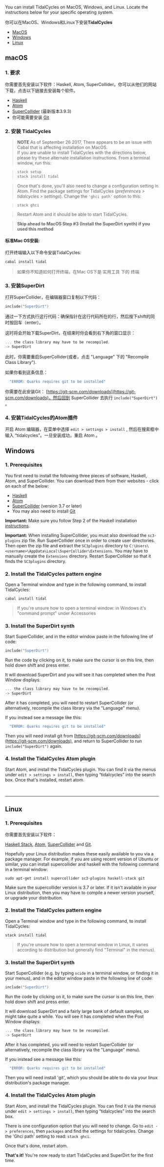 You can install TidalCycles on MacOS, Windows, and Linux. Locate the instructions
below for your specific operating system.

你可以在MacOS、Windows和Linux下安装**TidalCycles**

* [MacOS](#macos)
* [Windows](#windows)
* [Linux](#linux)



## macOS

### 1. 要求

你需要首先安装以下软件：Haskell, Atom, SuperCollider。你可以从他们的网站下载，点击以下链接去安装每个软件。

* [Haskell](https://www.haskell.org/platform/)
* [Atom](https://atom.io/)
* [SuperCollider](http://supercollider.github.io/download) (最新版本3.9.3)
* 你可能需要安装 [Git](https://git-scm.com/)

<!-- You will need the SuperCollider sc3-plugins for using many of the synths included in
SuperDirt. Most of the examples in the documentation will still work, so you could
skip this step and return to it later. You can install the latest version from
[github](https://github.com/supercollider/sc3-plugins) according to
the instructions there. -->

### 2. 安装 TidalCycles

>**NOTE** As of September 26 2017, There appears to be an issue with Cabal that is
>affecting installation on MacOS.  
>If you are unable to install TidalCycles with the directions below, please try
>these alternate installation instructions. From a terminal window, run this:

>~~~~bash
>stack setup
>stack install tidal
>~~~~

>Once that's done, you'll also need to change a configuration setting
>in Atom. Find the package settings for TidalCycles (*preferences >
>tidalcycles > settings*). Change the ```'ghci path'``` option to this:

>```stack ghci```

>Restart Atom and it should be able to start TidalCycles.

>**Skip ahead to MacOS Step #3 (Install the SuperDirt synth) if you used this method**

#### 标准Mac OS安装:

打开终端输入以下命令安装TidalCycles:

~~~~bash
cabal install tidal
~~~~

> 如果你不知道如何打开终端，在Mac OS下是 实用工具 下的 终端


### 3. 安装SuperDirt

打开SuperCollider，在编辑器窗口复制以下代码：

~~~~c
include("SuperDirt")
~~~~

通过一下方式执行这行代码：确保指针在这行代码所在的行，然后按下shift的同时按回车（enter）。

这时将会开始下载SuperDirt，在结束时你会看到右下角的窗口显示：

~~~~c
... the class library may have to be recompiled.
-> SuperDirt
~~~~

此时，你需要重启SuperCollider(或者，点击 "Language" 下的 "Recompile Class Library").

如果你看到这条信息：

~~~~c
  "ERROR: Quarks requires git to be installed"
~~~~

你需要在此安装Git：
[https://git-scm.com/downloads](https://git-scm.com/downloads)，然后回到 SuperCollider 去执行 `include("SuperDirt")` 。


### 4. 安装TidalCycles的Atom插件

开启 Atom 编辑器，在菜单中选择 `edit > settings > install` , 然后在搜索框中输入 “tidalcycles”。一旦安装成功，重启 Atom 。

## Windows

### 1. Prerequisites

You first need to install the following three pieces of software,
Haskell, Atom, and SuperCollider. You can download them from their
websites - click on each of the below:

* [Haskell](https://www.haskell.org/platform/)
* [Atom](https://atom.io/)
* [SuperCollider](http://supercollider.github.io/download) (version 3.7 or later)
* You may also need to install [Git](https://git-scm.com/)

**Important:** Make sure you follow Step 2 of the Haskell
installation [instructions](https://www.haskell.org/platform/#windows).

**Important:** When installing SuperCollider, you must also download the `sc3-plugins`
zip file. Run SuperCollider once in order to create user directories. Then open
the zip file and extract the `SC3plugins` directory to
`C:\Users\<username>\AppData\Local\SuperCollider\Extensions`. You may have to
manually create the `Extensions` directory. Restart SuperCollider so that it finds
the `SC3plugins` directory.

### 2. Install the TidalCycles pattern engine

Open a Terminal window and type in the following command, to install
TidalCycles:

~~~~bash
cabal install tidal
~~~~

> If you're unsure how to open a terminal window: in Windows it's
> "command prompt" under Accessories


### 3. Install the SuperDirt synth

Start SuperCollider, and in the editor window paste in the following line of code:

~~~~c
include("SuperDirt")
~~~~

Run the code by clicking on it, to make sure the cursor is on this
line, then hold down shift and press enter.

It will download SuperDirt and
you will see it has completed when the Post Window displays:

~~~~c
... the class library may have to be recompiled.
-> SuperDirt
~~~~

After it has completed, you will need to restart SuperCollider (or
alternatively, recompile the class library via the "Language" menu).

If you instead see a message like this:

~~~~c
  "ERROR: Quarks requires git to be installed"
~~~~

Then you will need install git from
[https://git-scm.com/downloads](https://git-scm.com/downloads), and
return to SuperCollider to run `include("SuperDirt")` again.

### 4. Install the TidalCycles Atom plugin

Start Atom, and install the TidalCycles plugin. You can find it via
the menus under `edit > settings > install`, then typing “tidalcycles”
into the search box. Once that's installed, restart atom.

<a id="linux">&nbsp;</a>
<hr class="marker">

## Linux

### 1. Prerequisites

你需要首先安装以下软件：

[Haskell Stack](https://www.haskellstack.org/),
[Atom](https://atom.io/),
[SuperCollider](http://supercollider.github.io/download) and
[Git](https://git-scm.com/).

Hopefully your Linux distribution makes these easily available to you
via a package manager. For example, if you are using recent version of
Ubuntu or similar, you can install supercollider and haskell with the
following command in a terminal window:

```
sudo apt-get install supercollider sc3-plugins haskell-stack git
```

Make sure the supercollider version is 3.7 or later. If it isn't
available in your Linux distribution, then you may have to compile a
newer version yourself, or upgrade your distribution.

### 2. Install the TidalCycles pattern engine

Open a Terminal window and type in the following command, to install
TidalCycles:

~~~~bash
stack install tidal
~~~~

> If you're unsure how to open a terminal window in Linux,
> it varies according to distribution but generally find
> "Terminal" in the menus).

### 3. Install the SuperDirt synth

Start SuperCollider (e.g. by typing `scide` in a terminal window, or
finding it in your menus), and in the editor window paste in the
following line of code:

~~~~c
include("SuperDirt")
~~~~

Run the code by clicking on it, to make sure the cursor is on this
line, then hold down shift and press enter.

It will download SuperDirt and a fairly large bank of default samples,
so might take quite a while. You will see it has completed when the
Post Window displays:

~~~~c
... the class library may have to be recompiled.
-> SuperDirt
~~~~

After it has completed, you will need to restart SuperCollider (or
alternatively, recompile the class library via the "Language" menu).

If you instead see a message like this:

~~~~c
  "ERROR: Quarks requires git to be installed"
~~~~

Then you will need install 'git', which you should be able to do via
your linux distribution's package manager.

### 4. Install the TidalCycles Atom plugin

Start Atom, and install the TidalCycles plugin. You can find it via
the menus under `edit > settings > install`, then typing “tidalcycles”
into the search box.

There is one configuration option that you will need to change. Go to
`edit -> preferences`, then `packages` and find the settings for
tidalcycles. Change the 'Ghci path' setting to read: `stack ghci`.

Once that's done, restart atom.

**That's it!** You're now ready to start TidalCycles and SuperDirt for
  the first time.
